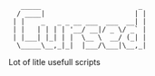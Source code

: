 ```
   _____                        _ 
  / ____|                      | |
 | |    _   _ _ __ ___  ___  __| |
 | |   | | | | '__/ __|/ _ \/ _` |
 | |___| |_| | |  \__ \  __/ (_| |
  \_____\__,_|_|  |___/\___|\__,_|
```

Lot of litle usefull scripts
